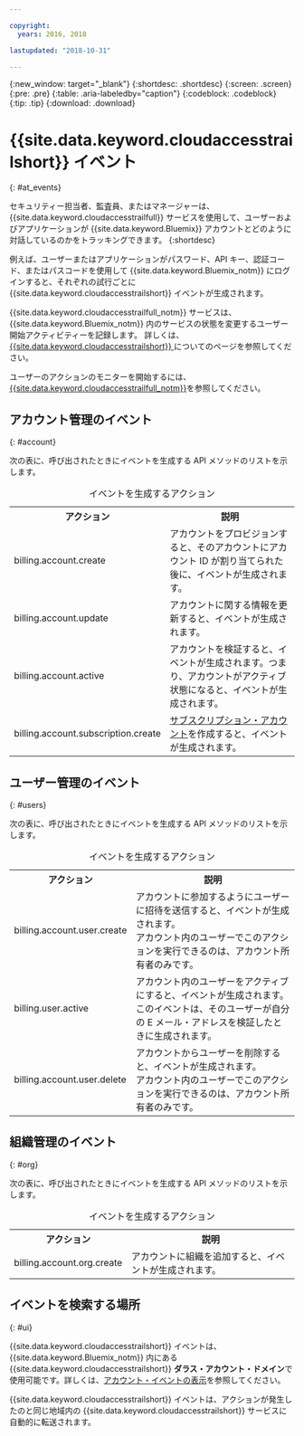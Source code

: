 ```yaml
---

copyright:
  years: 2016, 2018

lastupdated: "2018-10-31"

---
```


{:new_window: target="_blank"}
{:shortdesc: .shortdesc}
{:screen: .screen}
{:pre: .pre}
{:table: .aria-labeledby="caption"}
{:codeblock: .codeblock}
{:tip: .tip}
{:download: .download}


# {{site.data.keyword.cloudaccesstrailshort}} イベント  
{: #at_events}

セキュリティー担当者、監査員、またはマネージャーは、{{site.data.keyword.cloudaccesstrailfull}} サービスを使用して、ユーザーおよびアプリケーションが {{site.data.keyword.Bluemix}} アカウントとどのように対話しているのかをトラッキングできます。 
{:shortdesc}

例えば、ユーザーまたはアプリケーションがパスワード、API キー、認証コード、またはパスコードを使用して {{site.data.keyword.Bluemix_notm}} にログインすると、それぞれの試行ごとに {{site.data.keyword.cloudaccesstrailshort}} イベントが生成されます。 

{{site.data.keyword.cloudaccesstrailfull_notm}} サービスは、{{site.data.keyword.Bluemix_notm}} 内のサービスの状態を変更するユーザー開始アクティビティーを記録します。 詳しくは、[{{site.data.keyword.cloudaccesstrailshort}} ](/docs/services/cloud-activity-tracker/activity_tracker_ov.html#activity_tracker_ov ) についてのページを参照してください。

ユーザーのアクションのモニターを開始するには、[{{site.data.keyword.cloudaccesstrailfull_notm}}](/docs/services/cloud-activity-tracker/index.html#getting-started-with-cla)を参照してください。 

## アカウント管理のイベント
{: #account}

次の表に、呼び出されたときにイベントを生成する API メソッドのリストを示します。

<table>
  <caption>イベントを生成するアクション</caption>
  <tr>
    <th>アクション</th>
	  <th>説明</th>
  </tr>
  <tr>
    <td>billing.account.create</td>
	  <td>アカウントをプロビジョンすると、そのアカウントにアカウント ID が割り当てられた後に、イベントが生成されます。</td>
  </tr>
  <tr>
    <td>billing.account.update</td>
	  <td>アカウントに関する情報を更新すると、イベントが生成されます。</td>
  </tr>
  <tr>
    <td>billing.account.active</td>
	  <td>アカウントを検証すると、イベントが生成されます。つまり、アカウントがアクティブ状態になると、イベントが生成されます。</td>
  </tr>
  <tr>
    <td>billing.account.subscription.create</td>
	  <td><a href="/docs/account/index.html#subscription-account">サブスクリプション・アカウント</a>を作成すると、イベントが生成されます。</td>
  </tr>
</table>



## ユーザー管理のイベント
{: #users}

次の表に、呼び出されたときにイベントを生成する API メソッドのリストを示します。

<table>
  <caption>イベントを生成するアクション</caption>
  <tr>
    <th>アクション</th>
	  <th>説明</th>
  </tr>
  <tr>
    <td>billing.account.user.create</td>
	  <td>アカウントに参加するようにユーザーに招待を送信すると、イベントが生成されます。 </br>アカウント内のユーザーでこのアクションを実行できるのは、アカウント所有者のみです。</td>
  </tr>
  <tr>
    <td>billing.user.active</td>
	  <td>アカウント内のユーザーをアクティブにすると、イベントが生成されます。 </br>このイベントは、そのユーザーが自分の E メール・アドレスを検証したときに生成されます。</td>
  </tr>
  <tr>
    <td>billing.account.user.delete</td>
	  <td>アカウントからユーザーを削除すると、イベントが生成されます。 </br>アカウント内のユーザーでこのアクションを実行できるのは、アカウント所有者のみです。</td>
  </tr>
</table>

## 組織管理のイベント
{: #org}

次の表に、呼び出されたときにイベントを生成する API メソッドのリストを示します。

<table>
  <caption>イベントを生成するアクション</caption>
  <tr>
    <th>アクション</th>
	  <th>説明</th>
  </tr>
  <tr>
    <td>billing.account.org.create</td>
	  <td>アカウントに組織を追加すると、イベントが生成されます。</td>
  </tr>
</table>

## イベントを検索する場所
{: #ui}

{{site.data.keyword.cloudaccesstrailshort}} イベントは、{{site.data.keyword.Bluemix_notm}} 内にある {{site.data.keyword.cloudaccesstrailshort}} **ダラス・アカウント・ドメイン**で使用可能です。詳しくは、[アカウント・イベントの表示](/docs/services/cloud-activity-tracker/how-to/manage-events-ui/viewing_events.html#account_events)を参照してください。

{{site.data.keyword.cloudaccesstrailshort}} イベントは、アクションが発生したのと同じ地域内の {{site.data.keyword.cloudaccesstrailshort}} サービスに自動的に転送されます。
